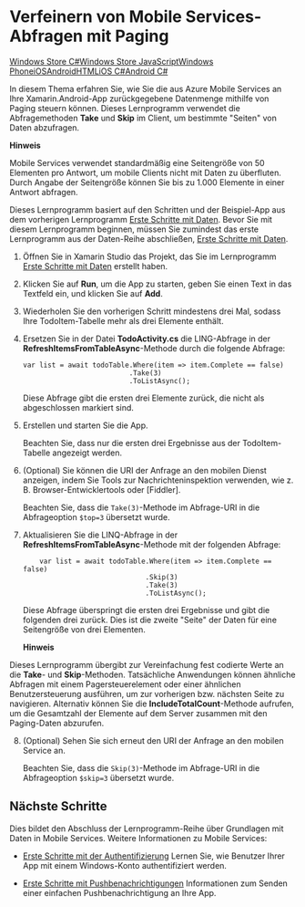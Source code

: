 <properties linkid="develop-mobile-tutorials-add-paging-to-data-xamarin-android" urlDisplayName="Add paging to data" pageTitle="Add paging to data (Xamarin Android) | Mobile Dev Center" metaKeywords="" description="Learn how to use paging to manage the amount of data returned to your Xamarin Android app from Mobile Services." metaCanonical="" disqusComments="1" umbracoNaviHide="1" documentationCenter="Mobile" title="Refine Mobile Services queries with paging" authors="donnam" manager="dwrede" />

<tags ms.service="mobile-services" ms.workload="mobile" ms.tgt_pltfrm="mobile-xamarin-android" ms.devlang="dotnet" ms.topic="article" ms.date="01/01/1900" ms.author="donnam"></tags>

# Verfeinern von Mobile Services-Abfragen mit Paging

<div class="dev-center-tutorial-selector sublanding"> 
    <a href="/de-de/develop/mobile/tutorials/add-paging-to-data-dotnet" title="Windows Store C#">Windows Store C#</a><a href="/de-de/develop/mobile/tutorials/add-paging-to-data-js" title="Windows Store JavaScript">Windows Store JavaScript</a><a href="/de-de/develop/mobile/tutorials/add-paging-to-data-wp8" title="Windows Phone">Windows Phone</a><a href="/de-de/develop/mobile/tutorials/add-paging-to-data-ios" title="iOS">iOS</a><a href="/de-de/develop/mobile/tutorials/add-paging-to-data-android" title="Android">Android</a><a href="/de-de/develop/mobile/tutorials/add-paging-to-data-html" title="HTML">HTML</a><a href="/de-de/develop/mobile/tutorials/add-paging-to-data-xamarin-ios" title="Xamarin.iOS">iOS C#</a><a href="/de-de/develop/mobile/tutorials/add-paging-to-data-xamarin-android" title="Xamarin.Android" class="current">Android C#</a>
</div>

In diesem Thema erfahren Sie, wie Sie die aus Azure Mobile Services an Ihre Xamarin.Android-App zurückgegebene Datenmenge mithilfe von Paging steuern können. Dieses Lernprogramm verwendet die Abfragemethoden **Take** und **Skip** im Client, um bestimmte "Seiten" von Daten abzufragen.

<div class="dev-callout"><b>Hinweis</b>
<p>Mobile Services verwendet standardm&auml;&szlig;ig eine Seitengr&ouml;&szlig;e von 50 Elementen pro Antwort, um mobile Clients nicht mit Daten zu &uuml;berfluten. Durch Angabe der Seitengr&ouml;&szlig;e k&ouml;nnen Sie bis zu 1.000 Elemente in einer Antwort abfragen.</p>
</div>

Dieses Lernprogramm basiert auf den Schritten und der Beispiel-App aus dem vorherigen Lernprogramm [Erste Schritte mit Daten][Erste Schritte mit Daten]. Bevor Sie mit diesem Lernprogramm beginnen, müssen Sie zumindest das erste Lernprogramm aus der Daten-Reihe abschließen, [Erste Schritte mit Daten][Erste Schritte mit Daten].

1.  Öffnen Sie in Xamarin Studio das Projekt, das Sie im Lernprogramm [Erste Schritte mit Daten][Erste Schritte mit Daten] erstellt haben.

2.  Klicken Sie auf **Run**, um die App zu starten, geben Sie einen Text in das Textfeld ein, und klicken Sie auf **Add**.

3.  Wiederholen Sie den vorherigen Schritt mindestens drei Mal, sodass Ihre TodoItem-Tabelle mehr als drei Elemente enthält.

4.  Ersetzen Sie in der Datei **TodoActivity.cs** die LING-Abfrage in der **RefreshItemsFromTableAsync**-Methode durch die folgende Abfrage:

        var list = await todoTable.Where(item => item.Complete == false)
                                  .Take(3)
                                  .ToListAsync();

    Diese Abfrage gibt die ersten drei Elemente zurück, die nicht als abgeschlossen markiert sind.

5.  Erstellen und starten Sie die App.

    Beachten Sie, dass nur die ersten drei Ergebnisse aus der TodoItem-Tabelle angezeigt werden.

6.  (Optional) Sie können die URI der Anfrage an den mobilen Dienst anzeigen, indem Sie Tools zur Nachrichteninspektion verwenden, wie z. B. Browser-Entwicklertools oder [Fiddler].

    Beachten Sie, dass die `Take(3)`-Methode im Abfrage-URI in die Abfrageoption `$top=3` übersetzt wurde.

7.  Aktualisieren Sie die LINQ-Abfrage in der **RefreshItemsFromTableAsync**-Methode mit der folgenden Abfrage:

            var list = await todoTable.Where(item => item.Complete == false)
                                      .Skip(3)
                                      .Take(3)
                                      .ToListAsync();

    Diese Abfrage überspringt die ersten drei Ergebnisse und gibt die folgenden drei zurück. Dies ist die zweite "Seite" der Daten für eine Seitengröße von drei Elementen.

    <div class="dev-callout"><b>Hinweis</b>
<p>Dieses Lernprogramm &uuml;bergibt zur Vereinfachung fest codierte Werte an die <strong>Take</strong>- und <strong>Skip</strong>-Methoden. Tats&auml;chliche Anwendungen k&ouml;nnen &auml;hnliche Abfragen mit einem Pagersteuerelement oder einer &auml;hnlichen Benutzersteuerung ausf&uuml;hren, um zur vorherigen bzw. n&auml;chsten Seite zu navigieren. Alternativ k&ouml;nnen Sie die <strong>IncludeTotalCount</strong>-Methode aufrufen, um die Gesamtzahl der Elemente auf dem Server zusammen mit den Paging-Daten abzurufen.</p>
</div>

8.  (Optional) Sehen Sie sich erneut den URI der Anfrage an den mobilen Service an.

    Beachten Sie, dass die `Skip(3)`-Methode im Abfrage-URI in die Abfrageoption `$skip=3` übersetzt wurde.

## <a name="next-steps"> </a>Nächste Schritte

Dies bildet den Abschluss der Lernprogramm-Reihe über Grundlagen mit Daten in Mobile Services. Weitere Informationen zu Mobile Services:

-   [Erste Schritte mit der Authentifizierung][Erste Schritte mit der Authentifizierung]
    Lernen Sie, wie Benutzer Ihrer App mit einem Windows-Konto authentifiziert werden.

-   [Erste Schritte mit Pushbenachrichtigungen][Erste Schritte mit Pushbenachrichtigungen]
    Informationen zum Senden einer einfachen Pushbenachrichtigung an Ihre App.

<!-- Anchors. --> <!-- Images. --> <!-- URLs. -->

  [Windows Store C#]: /de-de/develop/mobile/tutorials/add-paging-to-data-dotnet "Windows Store C#"
  [Windows Store JavaScript]: /de-de/develop/mobile/tutorials/add-paging-to-data-js "Windows Store JavaScript"
  [Windows Phone]: /de-de/develop/mobile/tutorials/add-paging-to-data-wp8 "Windows Phone"
  [iOS]: /de-de/develop/mobile/tutorials/add-paging-to-data-ios "iOS"
  [Android]: /de-de/develop/mobile/tutorials/add-paging-to-data-android "Android"
  [HTML]: /de-de/develop/mobile/tutorials/add-paging-to-data-html "HTML"
  [iOS C#]: /de-de/develop/mobile/tutorials/add-paging-to-data-xamarin-ios "Xamarin.iOS"
  [Android C#]: /de-de/develop/mobile/tutorials/add-paging-to-data-xamarin-android "Xamarin.Android"
  [Erste Schritte mit Daten]: /de-de/develop/mobile/tutorials/get-started-with-data-xamarin-android
  [Erste Schritte mit der Authentifizierung]: /de-de/develop/mobile/tutorials/get-started-with-users-xamarin-android
  [Erste Schritte mit Pushbenachrichtigungen]: /de-de/develop/mobile/tutorials/get-started-with-push-xamarin-android
